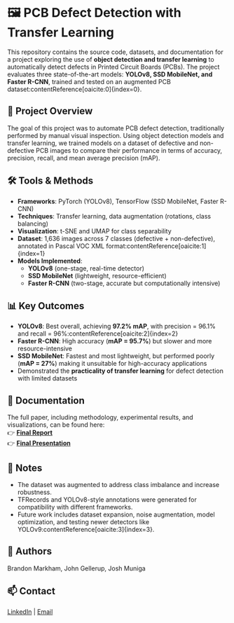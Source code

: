 # 🖼️ PCB Defect Detection with Transfer Learning

This repository contains the source code, datasets, and documentation for a project exploring the use of **object detection and transfer learning** to automatically detect defects in Printed Circuit Boards (PCBs). The project evaluates three state-of-the-art models: **YOLOv8, SSD MobileNet, and Faster R-CNN**, trained and tested on an augmented PCB dataset:contentReference[oaicite:0]{index=0}.

## 📄 Project Overview
The goal of this project was to automate PCB defect detection, traditionally performed by manual visual inspection. Using object detection models and transfer learning, we trained models on a dataset of defective and non-defective PCB images to compare their performance in terms of accuracy, precision, recall, and mean average precision (mAP).  

## 🛠 Tools & Methods
- **Frameworks**: PyTorch (YOLOv8), TensorFlow (SSD MobileNet, Faster R-CNN)  
- **Techniques**: Transfer learning, data augmentation (rotations, class balancing)  
- **Visualization**: t-SNE and UMAP for class separability  
- **Dataset**: 1,636 images across 7 classes (defective + non-defective), annotated in Pascal VOC XML format:contentReference[oaicite:1]{index=1}  
- **Models Implemented**:
  - **YOLOv8** (one-stage, real-time detector)  
  - **SSD MobileNet** (lightweight, resource-efficient)  
  - **Faster R-CNN** (two-stage, accurate but computationally intensive)  

## 📊 Key Outcomes
- **YOLOv8**: Best overall, achieving **97.2% mAP**, with precision = 96.1% and recall = 96%:contentReference[oaicite:2]{index=2}  
- **Faster R-CNN**: High accuracy (**mAP = 95.7%**) but slower and more resource-intensive  
- **SSD MobileNet**: Fastest and most lightweight, but performed poorly (**mAP = 27%**) making it unsuitable for high-accuracy applications  
- Demonstrated the **practicality of transfer learning** for defect detection with limited datasets  

## 📄 Documentation
The full paper, including methodology, experimental results, and visualizations, can be found here:  
👉 [**Final Report**](./docs/PCB_Defect_Detection_Paper.pdf)  
👉 [**Final Presentation**](./docs/PCB_Defect_Presentation.pdf)  


## 🔖 Notes
- The dataset was augmented to address class imbalance and increase robustness.  
- TFRecords and YOLOv8-style annotations were generated for compatibility with different frameworks.  
- Future work includes dataset expansion, noise augmentation, model optimization, and testing newer detectors like YOLOv9:contentReference[oaicite:3]{index=3}.  

## 📝 Authors
Brandon Markham, John Gellerup, Josh Muniga  

## 📫 Contact
[LinkedIn](https://www.linkedin.com/) | [Email](mailto:youremail@example.com)
